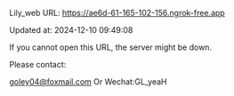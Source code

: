 Lily_web URL: https://ae6d-61-165-102-156.ngrok-free.app

Updated at: 2024-12-10 09:49:08

If you cannot open this URL, the server might be down.

Please contact: 

goley04@foxmail.com Or Wechat:GL_yeaH